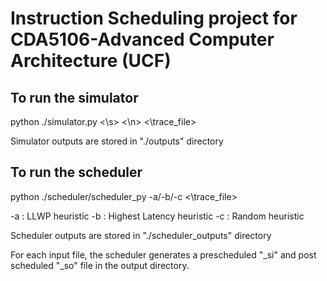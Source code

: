 # Instruction Scheduling project for CDA5106-Advanced Computer Architecture (UCF)


## To run the simulator

python ./simulator.py \<\s> <\n> <\trace_file>

Simulator outputs are stored in "./outputs" directory

## To run the scheduler

python ./scheduler/scheduler_py -a/-b/-c <\trace_file>

-a : LLWP heuristic
-b : Highest Latency heuristic
-c : Random heuristic

Scheduler outputs are stored in "./scheduler_outputs" directory

For each input file, the scheduler generates a prescheduled "_si" and post scheduled "_so" file in the output directory.
